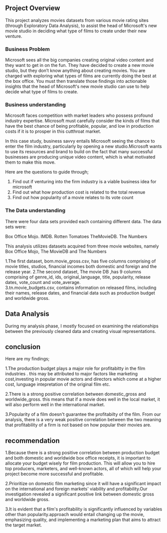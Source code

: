 ## Project Overview

This project analyzes movies datasets from various movie rating sites (through Exploratory Data Analysis), to assist the head of Microsoft's new movie studio  in deciding what type of films to create under their new venture.

### Business Problem

Microsoft sees all the big companies creating original video content and they want to get in on the fun. They have decided to create a new movie studio, but they don’t know anything about creating movies. You are charged with exploring what types of films are currently doing the best at the box office. You must then translate those findings into actionable insights that the head of Microsoft's new movie studio can use to help decide what type of films to create.

### Business understanding

Microsoft faces competition with market leaders who possess profound industry expertise.
Microsoft must carefully consider the kinds of films that have the best chance of being profitable, popular, and low in production costs if it is to prosper in this cutthroat market.

In this case study, business savvy entails Microsoft seeing the chance to enter the film industry, particularly by opening a new studio.Microsoft wants to use its resources and brand to build on the fact that many successful businesses are producing unique video content, which is what motivated them to make this move.


Here are the questions to guide through;

1. Find out if venturing into the firm industry is a viable business idea for microsoft
2. Find out what how production cost is related to the total revenue
3. Find out how popularity of a movie relates to its vote count

### The Data understanding

There were four data sets provided each containing different data. The data sets were:

Box Office Mojo.
IMDB.
Rotten Tomatoes
TheMovieDB.
The Numbers

This analysis utilizes datasets acquired from three movie websites, namely Box Office Mojo, The MovieDB and The Numbers

  1.The first dataset, bom.movie_gross.csv, has five columns comprising of movie titles, studios, financial incomes both domestic and foreign and the release year.
  2.The second dataset, The movie DB ,has 9 columns comprising of genre_id, ids, original_language, title, popularity, release dates, vote_count and vote_average.  
  3.tn.movie_budgets.csv, contains information on released films, including their names, release dates, and financial data such as production budget and worldwide gross. 


## Data Analysis
During my analysis phase, I mostly focused on examining the relationships between the previously cleaned data and creating visual representations.

## conclusion

Here are my findings;

  1.The production budget plays a major role for  profitabitty in the film industries . this may be attributed to major factors like marketing cost,investing in popular movie actors and directors  which come at a higher cost, lunguage intepretation of the original film etc.

  2.There is a strong positive correlation between domestic_gross and worldwide_gross. this means that if a movie does  well in the local market, it will also perform well in the international market.

  3.Popularity of a film doesn't guarantee the profitabilty of the film. From our analysis, there is a very weak positive correlation between the two meaning that profitability of a firm is not based on how popular their movies are.

## recommendation

1.Because there is a strong positive correlation between production budget and both domestic and worldwide box office receipts, it is important to allocate your budget wisely for film production. This will allow you to hire top producers, marketers, and well-known actors, all of which will help your project become more successful and profitable.

2.Prioritize on domestic film marketing since it will have a significant impact on the international and foreign markets' viability and profitability.Our investigation revealed a significant positive link between domestic gross and worldwide gross.

3.It is evident that a film's profitability is significantly influenced by variables other than popularity.approach would entail changing up the movie, emphasizing quality, and implementing a marketing plan that aims to attract the target market.
